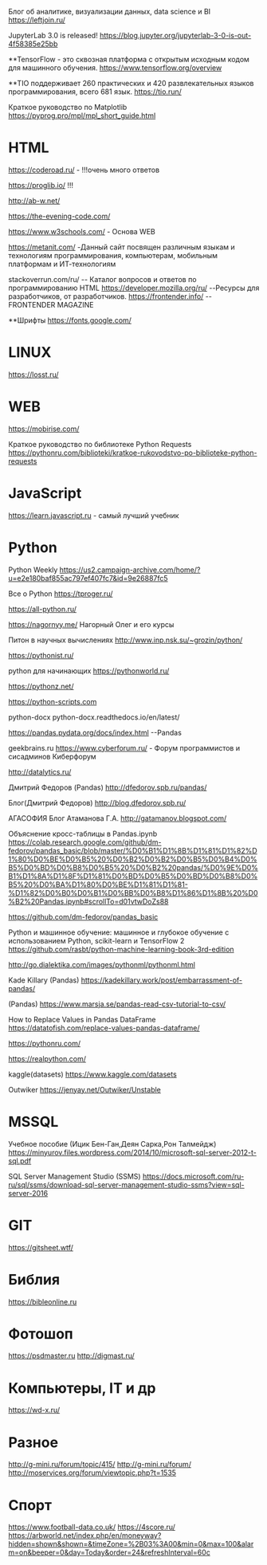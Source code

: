 Блог об аналитике, визуализации данных, data science и BI
https://leftjoin.ru/

JupyterLab 3.0 is released!
https://blog.jupyter.org/jupyterlab-3-0-is-out-4f58385e25bb

**TensorFlow - это сквозная платформа с открытым исходным кодом для машинного обучения.
https://www.tensorflow.org/overview

**TIO поддерживает 260 практических и 420 развлекательных языков программирования, всего 681 язык.
https://tio.run/


Краткое руководство по Matplotlib
https://pyprog.pro/mpl/mpl_short_guide.html

HTML
============
https://coderoad.ru/ - !!!очень много ответов

https://proglib.io/ !!!

http://ab-w.net/

https://the-evening-code.com/

https://www.w3schools.com/ - Основа WEB

https://metanit.com/ -Данный сайт посвящен различным языкам и технологиям программирования, компьютерам, мобильным платформам и ИТ-технологиям

stackoverrun.com/ru/ -- Каталог вопросов и ответов по программированию
HTML
https://developer.mozilla.org/ru/ --Ресурсы для разработчиков, от разработчиков.
https://frontender.info/ -- FRONTENDER MAGAZINE

**Шрифты
https://fonts.google.com/

LINUX
============
https://losst.ru/

WEB
============
https://mobirise.com/

Краткое руководство по библиотеке Python Requests
https://pythonru.com/biblioteki/kratkoe-rukovodstvo-po-biblioteke-python-requests


JavaScript
============
https://learn.javascript.ru - самый лучший учебник

Python
============
Python Weekly
https://us2.campaign-archive.com/home/?u=e2e180baf855ac797ef407fc7&id=9e26887fc5

Все о Python
https://tproger.ru/

https://all-python.ru/

https://nagornyy.me/
Нагорный Олег и его курсы

Питон в научных вычислениях
http://www.inp.nsk.su/~grozin/python/

https://pythonist.ru/

python для начинающих
https://pythonworld.ru/

https://pythonz.net/

https://python-scripts.com

python-docx
python-docx.readthedocs.io/en/latest/

https://pandas.pydata.org/docs/index.html --Pandas

geekbrains.ru
https://www.cyberforum.ru/ - Форум программистов и сисадминов Киберфорум

http://datalytics.ru/

Дмитрий Федоров (Pandas)
http://dfedorov.spb.ru/pandas/

Блог(Дмитрий Федоров)
http://blog.dfedorov.spb.ru/

АГАСОФИЯ Блог Атаманова Г.А.
http://gatamanov.blogspot.com/


Объяснение кросс-таблицы в Pandas.ipynb
https://colab.research.google.com/github/dm-fedorov/pandas_basic/blob/master/%D0%B1%D1%8B%D1%81%D1%82%D1%80%D0%BE%D0%B5%20%D0%B2%D0%B2%D0%B5%D0%B4%D0%B5%D0%BD%D0%B8%D0%B5%20%D0%B2%20pandas/%D0%9E%D0%B1%D1%8A%D1%8F%D1%81%D0%BD%D0%B5%D0%BD%D0%B8%D0%B5%20%D0%BA%D1%80%D0%BE%D1%81%D1%81-%D1%82%D0%B0%D0%B1%D0%BB%D0%B8%D1%86%D1%8B%20%D0%B2%20Pandas.ipynb#scrollTo=d01vtwDoZs88

https://github.com/dm-fedorov/pandas_basic


Python и машинное обучение: машинное и глубокое обучение с использованием Python, scikit-learn и TensorFlow 2
https://github.com/rasbt/python-machine-learning-book-3rd-edition

http://go.dialektika.com/images/pythonml/pythonml.html

Kade Killary (Pandas)
https://kadekillary.work/post/embarrassment-of-pandas/

(Pandas)
https://www.marsja.se/pandas-read-csv-tutorial-to-csv/


How to Replace Values in Pandas DataFrame
https://datatofish.com/replace-values-pandas-dataframe/

https://pythonru.com/

https://realpython.com/

kaggle(datasets)
https://www.kaggle.com/datasets

Outwiker
https://jenyay.net/Outwiker/Unstable


MSSQL
============
Учебное пособие (Ицик Бен-Ган,Деян Сарка,Рон Талмейдж)
https://minyurov.files.wordpress.com/2014/10/microsoft-sql-server-2012-t-sql.pdf

SQL Server Management Studio (SSMS)
https://docs.microsoft.com/ru-ru/sql/ssms/download-sql-server-management-studio-ssms?view=sql-server-2016

GIT
============
https://gitsheet.wtf/


Библия
============
https://bibleonline.ru


Фотошоп
============
https://psdmaster.ru
http://digmast.ru/

Компьютеры, IT и др
============
https://wd-x.ru/


Разное
============
http://g-mini.ru/forum/topic/415/
http://g-mini.ru/forum/
http://moservices.org/forum/viewtopic.php?t=1535


Спорт
============
https://www.football-data.co.uk/
https://4score.ru/
https://arbworld.net/index.php/en/moneyway?hidden=shown&shown=&timeZone=%2B03%3A00&min=0&max=100&alarm=on&beeper=0&day=Today&order=24&refreshInterval=60с
